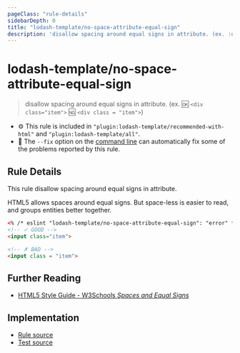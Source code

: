 ```yaml
---
pageClass: "rule-details"
sidebarDepth: 0
title: "lodash-template/no-space-attribute-equal-sign"
description: 'disallow spacing around equal signs in attribute. (ex. :ok: `<div class="item">` :ng: `<div class = "item">`)'
---
```


# lodash-template/no-space-attribute-equal-sign

> disallow spacing around equal signs in attribute. (ex. :ok: `<div class="item">` :ng: `<div class = "item">`)

- :gear: This rule is included in `"plugin:lodash-template/recommended-with-html"` and `"plugin:lodash-template/all"`.
- :wrench: The `--fix` option on the [command line](https://eslint.org/docs/user-guide/command-line-interface#fixing-problems) can automatically fix some of the problems reported by this rule.

## Rule Details

This rule disallow spacing around equal signs in attribute.

HTML5 allows spaces around equal signs. But space-less is easier to read, and groups entities better together.

<!-- prettier-ignore -->
```html
<% /* eslint "lodash-template/no-space-attribute-equal-sign": "error" */ %>
<!-- ✓ GOOD -->
<input class="item">

<!-- ✗ BAD -->
<input class = "item">
```

## Further Reading

- [HTML5 Style Guide - W3Schools _Spaces and Equal Signs_](https://www.w3schools.com/html/html5_syntax.asp)

## Implementation

- [Rule source](https://github.com/yusufkandemir/eslint-plugin-lodash-template/blob/master/lib/rules/no-space-attribute-equal-sign.js)
- [Test source](https://github.com/yusufkandemir/eslint-plugin-lodash-template/blob/master/tests/lib/rules/no-space-attribute-equal-sign.js)
